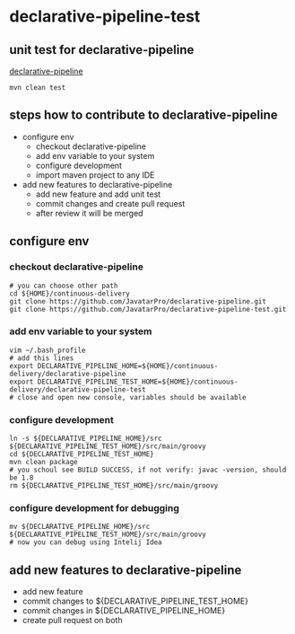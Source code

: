 # declarative-pipeline-test

## unit test for declarative-pipeline

[declarative-pipeline](https://github.com/JavatarPro/declarative-pipeline)

    mvn clean test

## steps how to contribute to declarative-pipeline

- configure env
    - checkout declarative-pipeline
    - add env variable to your system
    - configure development
    - import maven project to any IDE
- add new features to declarative-pipeline
    - add new feature and add unit test
    - commit changes and create pull request
    - after review it will be merged

## configure env

### checkout declarative-pipeline

    # you can choose other path
    cd ${HOME}/continuous-delivery
    git clone https://github.com/JavatarPro/declarative-pipeline.git
    git clone https://github.com/JavatarPro/declarative-pipeline-test.git
    
### add env variable to your system   
    
    vim ~/.bash_profile
    # add this lines
    export DECLARATIVE_PIPELINE_HOME=${HOME}/continuous-delivery/declarative-pipeline
    export DECLARATIVE_PIPELINE_TEST_HOME=${HOME}/continuous-delivery/declarative-pipeline-test
    # close and open new console, variables should be available
    
### configure development

    ln -s ${DECLARATIVE_PIPELINE_HOME}/src  ${DECLARATIVE_PIPELINE_TEST_HOME}/src/main/groovy
    cd ${DECLARATIVE_PIPELINE_TEST_HOME}
    mvn clean package
    # you schoul see BUILD SUCCESS, if not verify: javac -version, should be 1.8
    rm ${DECLARATIVE_PIPELINE_TEST_HOME}/src/main/groovy
    
### configure development for debugging

    mv ${DECLARATIVE_PIPELINE_HOME}/src ${DECLARATIVE_PIPELINE_TEST_HOME}/src/main/groovy
    # now you can debug using Intelij Idea
   
## add new features to declarative-pipeline

- add new feature
- commit changes to ${DECLARATIVE_PIPELINE_TEST_HOME}
- commit changes in ${DECLARATIVE_PIPELINE_HOME}
- create pull request on both
